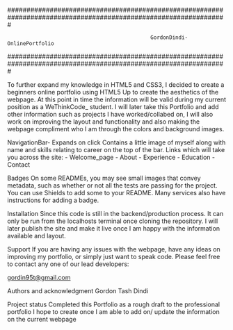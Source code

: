 #################################################################################################################

	                                              GordonDindi-OnlinePortfolio
#################################################################################################################

To further expand my knowledge in HTML5 and CSS3, I decided to create a beginners online portfolio using HTML5 Up to create the aesthetics of the webpage. At this point in time the information will be valid during my current position as a WeThinkCode_ student. I will later take this Portfolio and add other information such as projects I have worked/collabed on, I will also work on improving the layout and functionality and also making the webpage compliment who I am through the colors and background images.

NavigationBar-
  Expands on click
  Contains a little image of myself along with name and skills relating to career on the top of the bar.
  Links which will take you across the site:
    - Welcome_page
    - About
    - Experience
    - Education
    - Contact

Badges
On some READMEs, you may see small images that convey metadata, such as whether or not all the tests are passing for the project. You can use Shields to add some to your README. Many services also have instructions for adding a badge.

Installation
Since this code is still in the backend/production process. It can only be run from the localhosts terminal once cloning the repository. I will later publish the site and make it live once I am happy with the information available and layout.

Support
If you are having any issues with the webpage, have any ideas on improving my portfolio, or simply just want to speak code. Please feel free to contact any one of our lead developers:

gordin95t@gmail.com

Authors and acknowledgment
Gordon Tash Dindi

Project status
Completed this Portfolio as a rough draft to the professional portfolio I hope to create once I am able to add on/ update the information on the current webpage
